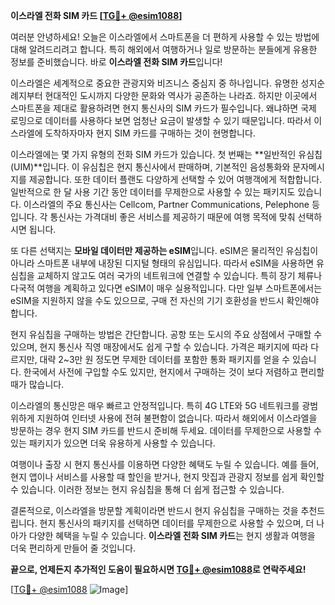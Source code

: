 **이스라엘 전화 SIM 카드 [[TG💪+ @esim1088](https://t.me/s/esim1088)]**

여러분 안녕하세요! 오늘은 이스라엘에서 스마트폰을 더 편하게 사용할 수 있는 방법에 대해 알려드리려고 합니다. 특히 해외에서 여행하거나 일로 방문하는 분들에게 유용한 정보를 준비했습니다. 바로 **이스라엘 전화 SIM 카드**입니다! 

이스라엘은 세계적으로 중요한 관광지와 비즈니스 중심지 중 하나입니다. 유명한 성지순례지부터 현대적인 도시까지 다양한 문화와 역사가 공존하는 나라죠. 하지만 이곳에서 스마트폰을 제대로 활용하려면 현지 통신사의 SIM 카드가 필수입니다. 왜냐하면 국제 로밍으로 데이터를 사용하다 보면 엄청난 요금이 발생할 수 있기 때문입니다. 따라서 이스라엘에 도착하자마자 현지 SIM 카드를 구매하는 것이 현명합니다.

이스라엘에는 몇 가지 유형의 전화 SIM 카드가 있습니다. 첫 번째는 **일반적인 유심칩(UIM)**입니다. 이 유심칩은 현지 통신사에서 판매하며, 기본적인 음성통화와 문자메시지를 제공합니다. 또한 데이터 플랜도 다양하게 선택할 수 있어 여행객에게 적합합니다. 일반적으로 한 달 사용 기간 동안 데이터를 무제한으로 사용할 수 있는 패키지도 있습니다. 이스라엘의 주요 통신사는 Cellcom, Partner Communications, Pelephone 등입니다. 각 통신사는 가격대비 좋은 서비스를 제공하기 때문에 여행 목적에 맞춰 선택하시면 됩니다.

또 다른 선택지는 **모바일 데이터만 제공하는 eSIM**입니다. eSIM은 물리적인 유심칩이 아니라 스마트폰 내부에 내장된 디지털 형태의 유심입니다. 따라서 eSIM을 사용하면 유심칩을 교체하지 않고도 여러 국가의 네트워크에 연결할 수 있습니다. 특히 장기 체류나 다국적 여행을 계획하고 있다면 eSIM이 매우 실용적입니다. 다만 일부 스마트폰에서는 eSIM을 지원하지 않을 수도 있으므로, 구매 전 자신의 기기 호환성을 반드시 확인해야 합니다.

현지 유심칩을 구매하는 방법은 간단합니다. 공항 또는 도시의 주요 상점에서 구매할 수 있으며, 현지 통신사 직영 매장에서도 쉽게 구할 수 있습니다. 가격은 패키지에 따라 다르지만, 대략 2~3만 원 정도면 무제한 데이터를 포함한 통화 패키지를 얻을 수 있습니다. 한국에서 사전에 구입할 수도 있지만, 현지에서 구매하는 것이 보다 저렴하고 편리할 때가 많습니다.

이스라엘의 통신망은 매우 빠르고 안정적입니다. 특히 4G LTE와 5G 네트워크를 광범위하게 지원하여 인터넷 사용에 전혀 불편함이 없습니다. 따라서 해외에서 이스라엘을 방문하는 경우 현지 SIM 카드를 반드시 준비해 두세요. 데이터를 무제한으로 사용할 수 있는 패키지가 있으면 더욱 유용하게 사용할 수 있습니다.

여행이나 출장 시 현지 통신사를 이용하면 다양한 혜택도 누릴 수 있습니다. 예를 들어, 현지 앱이나 서비스를 사용할 때 할인을 받거나, 현지 맛집과 관광지 정보를 쉽게 확인할 수 있습니다. 이러한 정보는 현지 유심칩을 통해 더 쉽게 접근할 수 있습니다.

결론적으로, 이스라엘을 방문할 계획이라면 반드시 현지 유심칩을 구매하는 것을 추천드립니다. 현지 통신사의 패키지를 선택하면 데이터를 무제한으로 사용할 수 있으며, 더 나아가 다양한 혜택을 누릴 수 있습니다. **이스라엘 전화 SIM 카드**는 현지 생활과 여행을 더욱 편리하게 만들어 줄 것입니다.

**끝으로, 언제든지 추가적인 도움이 필요하시면 [TG💪+ @esim1088](https://t.me/s/esim1088)로 연락주세요!** 

[[TG💪+ @esim1088](https://t.me/s/esim1088) ![Image](https://i.postimg.cc/Y0z9fWf4/image.png)]